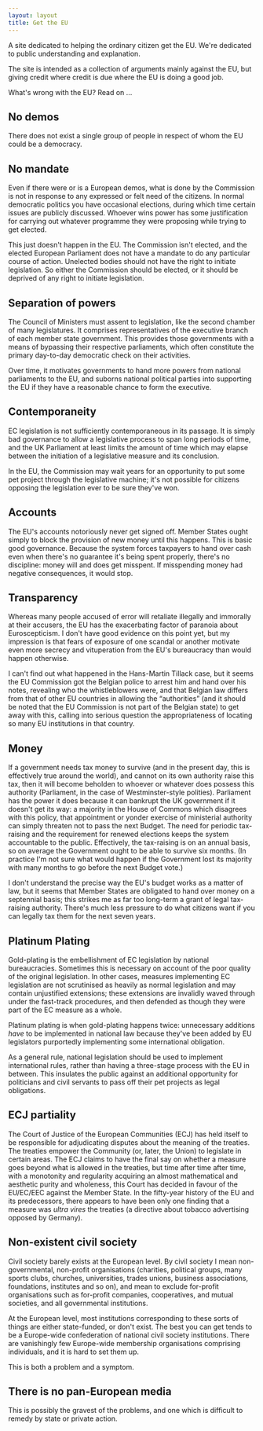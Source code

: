 ```yaml
---
layout: layout
title: Get the EU
---
```


A site dedicated to helping the ordinary citizen get the EU. We're
dedicated to public understanding and explanation.

The site is intended as a collection of arguments mainly against the
EU, but giving credit where credit is due where the EU is doing a good
job.

What's wrong with the EU? Read on ...

No demos
--------

There does not exist a single group of people in respect of whom the
EU could be a democracy.

No mandate
----------

Even if there were or is a European demos, what is done by the
Commission is not in response to any expressed or felt need of the
citizens. In normal democratic politics you have occasional elections,
during which time certain issues are publicly discussed. Whoever wins
power has some justification for carrying out whatever programme they
were proposing while trying to get elected.

This just doesn't happen in the EU. The Commission isn't elected, and
the elected European Parliament does not have a mandate to do any
particular course of action. Unelected bodies should not have the
right to initiate legislation. So either the Commission should be
elected, or it should be deprived of any right to initiate
legislation.

Separation of powers
--------------------

The Council of Ministers must assent to legislation, like the second
chamber of many legislatures. It comprises representatives of the
executive branch of each member state government. This provides those
governments with a means of bypassing their respective parliaments,
which often constitute the primary day-to-day democratic check on
their activities.

Over time, it motivates governments to hand more powers from national
parliaments to the EU, and suborns national political parties into
supporting the EU if they have a reasonable chance to form the
executive.

Contemporaneity
---------------

EC legislation is not sufficiently contemporaneous in its passage. It
is simply bad governance to allow a legislative process to span long
periods of time, and the UK Parliament at least limits the amount of
time which may elapse between the initiation of a legislative measure
and its conclusion.

In the EU, the Commission may wait years for an opportunity to put
some pet project through the legislative machine; it's not possible
for citizens opposing the legislation ever to be sure they've won.

Accounts
--------

The EU's accounts notoriously never get signed off. Member States
ought simply to block the provision of new money until this
happens. This is basic good governance. Because the system forces
taxpayers to hand over cash even when there's no guarantee it's being
spent properly, there's no discipline: money will and does get
misspent. If misspending money had negative consequences, it would
stop.

Transparency
------------

Whereas many people accused of error will retaliate illegally and
immorally at their accusers, the EU has the exacerbating factor of
paranoia about Euroscepticism. I don't have good evidence on this
point yet, but my impression is that fears of exposure of one scandal
or another motivate even more secrecy and vituperation from the EU's
bureaucracy than would happen otherwise.

I can't find out what happened in the Hans-Martin Tillack case, but it
seems the EU Commission got the Belgian police to arrest him and hand
over his notes, revealing who the whistleblowers were, and that
Belgian law differs from that of other EU countries in allowing the
&#8220;authorities&#8221; (and it should be noted that the EU
Commission is not part of the Belgian state) to get away with this,
calling into serious question the appropriateness of locating so many
EU institutions in that country.

Money
-----

If a government needs tax money to survive (and in the present day,
this is effectively true around the world), and cannot on its own
authority raise this tax, then it will become beholden to whoever or
whatever does possess this authority (Parliament, in the case of
Westminster-style polities). Parliament has the power it does because
it can bankrupt the UK government if it doesn't get its way: a
majority in the House of Commons which disagrees with this policy,
that appointment or yonder exercise of ministerial authority can
simply threaten not to pass the next Budget. The need for periodic
tax-raising and the requirement for renewed elections keeps the system
accountable to the public. Effectively, the tax-raising is on an
annual basis, so on average the Government ought to be able to survive
six months. (In practice I'm not sure what would happen if the
Government lost its majority with many months to go before the next
Budget vote.)

I don't understand the precise way the EU's budget works as a matter
of law, but it seems that Member States are obligated to hand over
money on a septennial basis; this strikes me as far too long-term a
grant of legal tax-raising authority. There's much less pressure to do
what citizens want if you can legally tax them for the next seven
years.

Platinum Plating
----------------

Gold-plating is the embellishment of EC legislation by national
bureaucracies. Sometimes this is necessary on account of the poor
quality of the original legislation. In other cases, measures
implementing EC legislation are not scrutinised as heavily as normal
legislation and may contain unjustified extensions; these extensions
are invalidly waved through under the fast-track procedures, and then
defended as though they were part of the EC measure as a whole.

Platinum plating is when gold-plating happens twice: unnecessary
additions *have* to be implemented in national law because they've
been added by EU legislators purportedly implementing some
international obligation.

As a general rule, national legislation should be used to implement
international rules, rather than having a three-stage process with the
EU in between. This insulates the public against an additional
opportunity for politicians and civil servants to pass off their pet
projects as legal obligations.

ECJ partiality
--------------

The Court of Justice of the European Communities (ECJ) has held itself
to be responsible for adjudicating disputes about the meaning of the
treaties. The treaties empower the Community (or, later, the Union) to
legislate in certain areas. The ECJ claims to have the final say on
whether a measure goes beyond what is allowed in the treaties, but
time after time after time, with a monotonity and regularity acquiring
an almost mathematical and aesthetic purity and wholeness, this Court
has decided in favour of the EU/EC/EEC against the Member State. In
the fifty-year history of the EU and its predecessors, there appears
to have been only one finding that a measure was *ultra vires* the
treaties (a directive about tobacco advertising opposed by Germany).

Non-existent civil society
--------------------------

Civil society barely exists at the European level. By civil society I
mean non-governmental, non-profit organisations (charities, political
groups, many sports clubs, churches, universities, trades unions,
business associations, foundations, institutes and so on), and mean to
exclude for-profit organisations such as for-profit companies,
cooperatives, and mutual societies, and all governmental institutions.

At the European level, most institutions corresponding to these sorts
of things are either state-funded, or don't exist. The best you can
get tends to be a Europe-wide confederation of national civil society
institutions. There are vanishingly few Europe-wide membership
organisations comprising individuals, and it is hard to set them up.

This is both a problem and a symptom.

There is no pan-European media
------------------------------

This is possibly the gravest of the problems, and one which is
difficult to remedy by state or private action.



